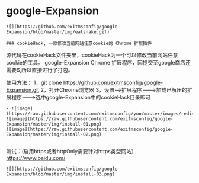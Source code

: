 # google-Expansion

```
![](https://github.com/exitmsconfig/google-Expansion/blob/master/img/eatsnake.gif)

### cookieHack, 一款修改当前网站任意cookie的 Chrome 扩展插件
```
源代码在cookieHack文件夹里，cookieHack为一个可以修改当前网站任意cookie的工具。
google-Expansion Chrome 扩展程序，因提交至google商店还需要$,所以直接进行了打包。

使用方法：
1，git clone https://github.com/exitmsconfig/google-Expansion.git
2，打开Chrome浏览器
3，设置-->扩展程序--->加载已解压的扩展程序--->选中google-Expansion中的cookieHack目录即可
```
- ![image](https://raw.githubusercontent.com/exitmsconfig/yun/master/images/redis2.gif)
![image](https://raw.githubusercontent.com/exitmsconfig/google-Expansion/master/img/install-01.png)
![image](https://raw.githubusercontent.com/exitmsconfig/google-Expansion/master/img/install-02.png)


```
测试：(启用https或者httpOnly需要针对https类型网站）
https://www.baidu.com/
```
![](https://github.com/exitmsconfig/google-Expansion/blob/master/img/install-03.png)

